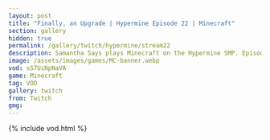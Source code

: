 ```yaml
---
layout: post
title: "Finally, an Upgrade | Hypermine Episode 22 | Minecraft"
section: gallery
hidden: true
permalink: /gallery/twitch/hypermine/stream22
description: Samantha Says plays Minecraft on the Hypermine SMP. Episode 22.
image: /assets/images/games/MC-banner.webp
vod: sS7UiNpNaVA
game: Minecraft
tag: VOD
gallery: twitch
from: Twitch
gmg:
---
```

{% include vod.html %}